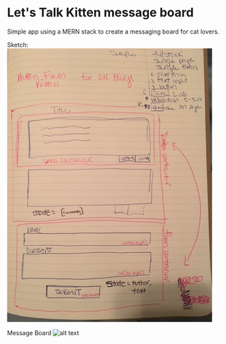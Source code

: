 # Let's Talk Kitten message board

Simple app using a MERN stack to create a messaging board for cat lovers.

Sketch:
![alt text](resources/wireframe.png "wireframe")

Message Board
![alt text](resources/finale.png "message-board")
